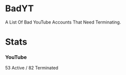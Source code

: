 # BadYT
A List Of Bad YouTube Accounts That Need Terminating.

# Stats

### YouTube
53 Active / 82 Terminated
